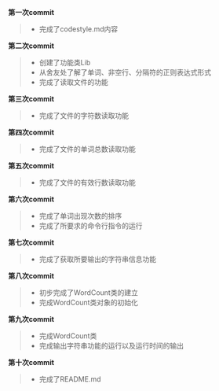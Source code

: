 
**第一次commit**
> + 完成了codestyle.md内容

**第二次commit**
> + 创建了功能类Lib
> + 从舍友处了解了单词、非空行、分隔符的正则表达式形式
> + 完成了读取文件的功能

**第三次commit**
> + 完成了文件的字符数读取功能

**第四次commit**
> + 完成了文件的单词总数读取功能

**第五次commit**
> + 完成了文件的有效行数读取功能

**第六次commit**
> + 完成了单词出现次数的排序
> + 完成了所要求的命令行指令的运行

**第七次commit**
> + 完成了获取所要输出的字符串信息功能

**第八次commit**
> + 初步完成了WordCount类的建立
> + 完成WordCount类对象的初始化

**第九次commit**
> + 完成WordCount类
> + 完成输出字符串功能的运行以及运行时间的输出

**第十次commit**
> + 完成了README.md
